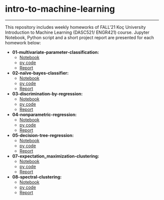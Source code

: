 # intro-to-machine-learning    
---  
This repository includes weekly homeworks of FALL'21 Koç University Introduction to Machine Learning (DASC521/ ENGR421) course. Jupyter Notebook, Python script and a short project report are presented for each homework below:  
- **01-multivariate-parameter-classification:**    
  - [Notebook](https://github.com/gamzekecibas/dasc-521/blob/main/01-multivariate-parameter-classification/01-multivariate-parameter-classification.ipynb)
  - [py code](https://github.com/gamzekecibas/dasc-521/blob/main/01-multivariate-parameter-classification/01-multivariate-parameter-classification.py)  
  - [Report](https://github.com/gamzekecibas/dasc-521/blob/main/01-multivariate-parameter-classification/01-multivariate-parameter-classification.pdf)    
- **02-naïve-bayes-classifier:**    
  - [Notebook](https://github.com/gamzekecibas/dasc-521/blob/main/02-na%C3%AFve-bayes-classifier/02-na%C3%AFve-bayes-classifier.ipynb)
  - [py code](https://github.com/gamzekecibas/dasc-521/blob/main/02-na%C3%AFve-bayes-classifier/02-na%C3%AFve-bayes-classifier.py)  
  - [Report](https://github.com/gamzekecibas/dasc-521/blob/main/02-na%C3%AFve-bayes-classifier/02-na%C3%AFve-bayes-classifier.pdf)    
- **03-discrimination-by-regression:**    
  - [Notebook](https://github.com/gamzekecibas/dasc-521/blob/main/03-discrimination-by-regression/03-discrimination-by-regression.ipynb)
  - [py code](https://github.com/gamzekecibas/dasc-521/blob/main/03-discrimination-by-regression/03-discrimination-by-regression.py)  
  - [Report](https://github.com/gamzekecibas/dasc-521/blob/main/03-discrimination-by-regression/03-discrimination-by-regression.pdf)    
- **04-nonparametric-regression:**    
  - [Notebook](https://github.com/gamzekecibas/dasc-521/blob/main/04-nonparametric-regression/04-nonparametric-regression.ipynb)
  - [py code](https://github.com/gamzekecibas/dasc-521/blob/main/04-nonparametric-regression/04-nonparametric-regression.py)  
  - [Report](https://github.com/gamzekecibas/dasc-521/blob/main/04-nonparametric-regression/04-nonparametric-regression.pdf)    
- **05-decision-tree-regression:**    
  - [Notebook](https://github.com/gamzekecibas/dasc-521/blob/main/05-decision-tree-regression/05-decision-tree-regression.ipynb)
  - [py code](https://github.com/gamzekecibas/dasc-521/blob/main/01-multivariate-parameter-classification/01-multivariate-parameter-classification.py)  
  - [Report](https://github.com/gamzekecibas/dasc-521/blob/main/05-decision-tree-regression/05-decision-tree-regression.py)    
- **07-expectation_maximization-clustering:**    
  - [Notebook](https://github.com/gamzekecibas/dasc-521/blob/main/07-expectation_maximization-clustering/07-expectation-maximization-clustering.ipynb)
  - [py code](https://github.com/gamzekecibas/dasc-521/blob/main/07-expectation_maximization-clustering/07-expectation-maximization-clustering.py)  
  - [Report](https://github.com/gamzekecibas/dasc-521/blob/main/07-expectation_maximization-clustering/07-expectation-maximization-clustering.pdf)    
- **08-spectral-clustering:**    
  - [Notebook](https://github.com/gamzekecibas/dasc-521/blob/main/08-spectral-clustering/08-spectral-clustering.ipynb)
  - [py code](https://github.com/gamzekecibas/dasc-521/blob/main/08-spectral-clustering/08-spectral-clustering.py)  
  - [Report](https://github.com/gamzekecibas/dasc-521/blob/main/08-spectral-clustering/08-spectral-clustering.pdf)    
